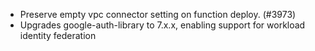 - Preserve empty vpc connector setting on function deploy. (#3973)
- Upgrades google-auth-library to 7.x.x, enabling support for workload identity federation
